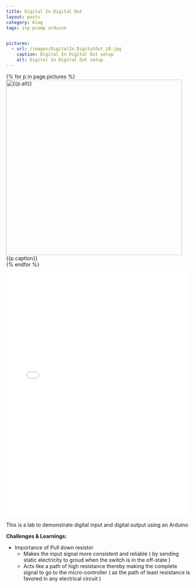 ```yaml
---
title: Digital In Digital Out
layout: posts
category: blog
tags: itp pcomp arduino


pictures: 
  - url: /images/DigitalIn_DigitalOut_LR.jpg
    caption: Digital In Digital Out setup
    alt: Digital In Digital Out setup
---
```


{% for p in page.pictures %}
 <img style="width:480px;" src="{{site.assetURL}}{{p.url}}" title="{{p.alt}}" alt="{{p.alt}}"/>
 <span style="display:block">{{p.caption}}</span>
{% endfor %}

<iframe src="//player.vimeo.com/video/74718810" width="500" height="667" frameborder="0" webkitallowfullscreen mozallowfullscreen allowfullscreen></iframe>

This is a lab to demonstrate digital input and digital output using an Arduino

**Challenges & Learnings:**

* Importance of Pull down resistor
    * Makes the input signal more consistent and reliable ( by sending static electricity to groud when the switch is in the off-state )
    * Acts like a path of high resistance thereby making the complete signal to go to the micro-controller ( as the path of least resistance is favored in any electrical circuit )
